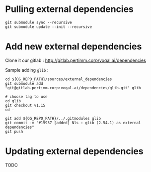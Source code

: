 Pulling external dependencies
=================================

```
git submodule sync --recursive
git submodule update --init --recursive
```

Add new external dependencies
=================================

Clone it our gitlab : http://gitlab.pertimm.corp/voqal.ai/dependencies

Sample adding `glib` :

```
cd ${OG_REPO_PATH}/sources/external_dependencies
git submodule add "git@gitlab.pertimm.corp:voqal.ai/dependencies/glib.git" glib

# choose tag to use
cd glib
git checkout v1.15
cd -

git add ${OG_REPO_PATH}/../.gitmodules glib
git commit -m "#15937 [added] Nls : glib (2.54.1) as external dependencies"
git push
```



Updating external dependencies
=================================

TODO
